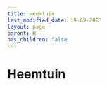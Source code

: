 ```yaml
---
title: Heemtuin
last_modified_date: 19-09-2023
layout: page
parent: H
has_children: false
---
```


Heemtuin
========


